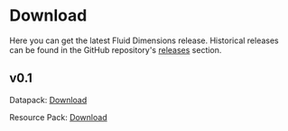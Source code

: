 # Download

Here you can get the latest Fluid Dimensions release. Historical releases can be found in the GitHub repository's [releases](https://github.com/fludim/fluid_dimensions/releases/) section.

## v0.1

Datapack: [Download](https://github.com/fludim/fluid_dimensions/releases/download/v0.1-alpha/Fluid.Dimensions.v0.1.zip)

Resource Pack: [Download](https://github.com/fludim/fluid_dimensions_resources/releases/download/v0.1/Fluid.Dimensions.RP.v0.1.zip)
